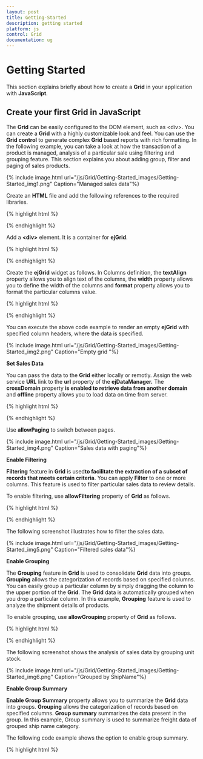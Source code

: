 ```yaml
---
layout: post
title: Getting-Started
description: getting started
platform: js
control: Grid
documentation: ug
---
```


# Getting Started

This section explains briefly about how to create a **Grid** in your application with **JavaScript**.

## Create your first Grid in JavaScript

The **Grid** can be easily configured to the DOM element, such as &lt;div&gt;. You can create a **Grid** with a highly customizable look and feel. You can use the **Grid control** to generate complex **Grid** based reports with rich formatting. In the following example, you can take a look at how the transaction of a product is managed, analysis of a particular sale using filtering and grouping feature. This section explains you about adding group, filter and paging of sales products.

{% include image.html url="/js/Grid/Getting-Started_images/Getting-Started_img1.png" Caption="Managed sales data"%}


   Create an **HTML** file and add the following references to the required libraries.

{% highlight html %}


<!DOCTYPE html>
<html xmlns="http://www.w3.org/1999/xhtml">
<head>
   <meta name="viewport" content="width=device-width, initial-scale=1.0" />
   <meta charset="utf-8" />
      <link href="http://cdn.syncfusion.com/13.1.0.21/js/web/flat-azure/ej.web.all.min.css" rel="stylesheet" />
    <script src="http://cdn.syncfusion.com/js/assets/external/jquery-1.10.2.min.js"></script>
    <script src="http://cdn.syncfusion.com/js/assets/external/jquery.easing.1.3.js"></script>
    <script src="http://cdn.syncfusion.com/js/assets/external/jquery.globalize.js"></script>
    <script src="http://cdn.syncfusion.com/js/assets/external/jsrender.js"></script>
    <script src="http://cdn.syncfusion.com/13.1.0.21/js/web/ej.web.all.min.js" type="text/javascript"></script>
</head>
<body>
</body>
</html>


{% endhighlight %}



 Add a **&lt;div&gt;** element. It is a container for **ejGrid**.

{% highlight html %}


<!-- ... -->
<body>
    <div id="Grid"></div>   
</body>
<!-- ... -->



{% endhighlight %}



 Create the **ejGrid** widget as follows. In Columns definition, the **textAlign** property allows you to align text of the columns, the **width** property allows you to define the width of the columns and **format** property allows you to format the particular columns value.

{% highlight html %}


<!-- ... -->
<head>
<!-- ... -->
<script type="text/javascript">
    $(function () {
        $("#Grid").ejGrid({            
            columns: [
                { field: "Order", headerText: "Order ID", width: 75, textAlign: ej.TextAlign.Right },
                { field: "CustomerID", headerText: "Customer ID", width: 80 },
                { field: "ShipName", headerText: "Ship Name", width: 100 },
                { field: "ShipCity", headerText: "Ship City", width: 100 },
                { field: "Freight", width: 80, format: "{0:C3}", textAlign: ej.TextAlign.Right }
            ]
        });
    });
</script>
</head>
<!-- ... -->



{% endhighlight %}



 You can execute the above code example to render an empty **ejGrid** with specified column headers, where the data is specified.

{% include image.html url="/js/Grid/Getting-Started_images/Getting-Started_img2.png" Caption="Empty grid                        "%}

**Set Sales Data**

You can pass the data to the **Grid**  either  locally or remotly. Assign the web service **URL** link to the **url** property of the **ejDataManager.** The **crossDomain** property **is enabled to retrieve data from another domain** and **offline** property allows you to load data on time from server.

{% highlight html %}


<!-- ... -->
   <head>
        <!-- ... -->
        <script type="text/javascript">
            $(function () {
                window.dataManager = ej.DataManager({
                url: "http://mvc.syncfusion.com/UGService/api/Orders",
                crossDomain: true,
                offline:true
            });

            $("#Grid").ejGrid({
              dataSource: window.dataManager,
                columns: [
                        { field: "OrderID", headerText: "Order ID", width: 75, textAlign: ej.TextAlign.Right },
                        { field: "CustomerID", headerText: "Customer ID", width: 80 },
                        { field: "ShipName", headerText: "Ship Name", width: 100 },
                        { field: "ShipCity", headerText: "Ship City", width: 100 },
                        { field: "Freight", width: 80, format: "{0:C3}", textAlign: ej.TextAlign.Right }
                ]
            });
            });
        </script>
    </head>
<!-- ... -->



{% endhighlight %}



The following screenshot illustrates a **Grid** with sales data.

{% include image.html url="/js/Grid/Getting-Started_images/Getting-Started_img3.png" Caption="Management of sales data                     "%}

**Enable Paging**

**Paging** feature in **Grid** provides complete navigation support to easily switch between the pages, using the page bar available at the bottom of the **Grid** control. To enable **paging**, use **allowPaging** property of **Grid** as follows.

{% highlight html %}


<!-- ... -->
<head>
<!-- ... -->
<script type="text/javascript">
$(function () {
    window.dataManager = ej.DataManager({
        url: "http://mvc.syncfusion.com/UGService/api/Orders",
        crossDomain: true,
        offline:true
    }); 

    $("#Grid").ejGrid({
        dataSource: window.dataManager,
        allowPaging: true,
        columns: [
                { field: "OrderID", headerText: "Order ID", width: 75, textAlign: ej.TextAlign.Right },
                { field: "CustomerID", headerText: "Customer ID", width: 80 },
                { field: "ShipName", headerText: "Ship Name", width: 100 },
                { field: "ShipCity", headerText: "Ship City", width: 100 },
                { field: "Freight", width: 80, format: "{0:C3}", textAlign: ej.TextAlign.Right }
       ]
    });
});
</script>
</head>
<!-- ... -->



{% endhighlight %}



Use **allowPaging** to switch between pages.

{% include image.html url="/js/Grid/Getting-Started_images/Getting-Started_img4.png" Caption="Sales data with paging"%}

**Enable Filtering**

**Filtering** feature in **Grid** is used**to facilitate the extraction of a subset of records that meets certain criteria**. You can apply **Filter** to one or more columns. This feature is used to filter particular sales data to review details.

To enable filtering, use **allowFiltering** property of **Grid** as follows.

{% highlight html %}


<!-- ... -->
<head>
<!-- ... -->
<script type="text/javascript">
$(function () {
    window.dataManager = ej.DataManager({
        url: "http://mvc.syncfusion.com/UGService/api/Orders",
        crossDomain: true,
        offline:true
    }); 

    $("#Grid").ejGrid({
        dataSource: window.dataManager,
        allowPaging: true,
        allowFiltering: true,
        columns: [
                { field: "OrderID", headerText: "Order ID", width: 75, textAlign: ej.TextAlign.Right },
                { field: "CustomerID", headerText: "Customer ID", width: 80 },
                { field: "ShipName", headerText: "Ship Name", width: 100 },
                { field: "ShipCity", headerText: "Ship City", width: 100 },
                { field: "Freight", width: 80, format: "{0:C3}", textAlign: ej.TextAlign.Right }
       ]
    });
});
</script>
</head>
<!-- ... -->



{% endhighlight %}



The following screenshot illustrates how to filter the sales data.

{% include image.html url="/js/Grid/Getting-Started_images/Getting-Started_img5.png" Caption="Filtered sales data"%}

**Enable Grouping**

The **Grouping** feature in **Grid** is used to consolidate **Grid** data into groups. **Grouping** allows the categorization of records based on specified columns. You can easily group a particular column by simply dragging the column to the upper portion of the **Grid**. The **Grid** data is automatically grouped when you drop a particular column.  In this example, **Grouping** feature is used to analyze the shipment details of products.

To enable grouping, use **allowGrouping** property of **Grid** as follows.

{% highlight html %}


<!-- ... -->
<head>
<!-- ... -->
<script type="text/javascript">
$(function () {
    window.dataManager = ej.DataManager({
        url: "http://mvc.syncfusion.com/UGService/api/Orders",
        crossDomain: true,
        offline:true
    }); 

    $("#Grid").ejGrid({
        dataSource: window.dataManager,
        allowPaging: true,
        allowFiltering: true,
        allowGrouping: true,
        groupSettings: { groupedColumns: ["ShipName"] },
        columns: [
                { field: "OrderID", headerText: "Order ID", width: 75, textAlign: ej.TextAlign.Right },
                { field: "CustomerID", headerText: "Customer ID", width: 80 },
                { field: "ShipName", headerText: "Ship Name", width: 100 },
                { field: "ShipCity", headerText: "Ship City", width: 100 },
                { field: "Freight", width: 80, format: "{0:C3}", textAlign: ej.TextAlign.Right }
       ]
    });
});
</script>
</head>
<!-- ... -->



{% endhighlight %}



The following screenshot shows the analysis of sales data by grouping unit stock.

{% include image.html url="/js/Grid/Getting-Started_images/Getting-Started_img6.png" Caption="Grouped by ShipName"%}

**Enable Group Summary**

**Enable Group Summary** property allows you to summarize the **Grid** data into groups. **Grouping** allows the categorization of records based on specified columns. **Group summary** summarizes the data present in the group. In this example, Group summary is used to summarize freight data of grouped ship name category.

The following code example shows the option to enable group summary.

{% highlight html %}


<!-- ... -->
<head>
<!-- ... -->
 <script type="text/javascript">
        $(function () {
            window.dataManager = ej.DataManager({
                url: "http://mvc.syncfusion.com/UGService/api/Orders",
                crossDomain: true,
                offline: true
            });

            $("#Grid").ejGrid({
                dataSource: window.dataManager,
                allowPaging: true,
                allowFiltering: true,
                allowGrouping: true,
                groupSettings: { groupedColumns: ["ShipName"] },
                showSummary: true,
                columns: [
                        { field: "OrderID", headerText: "Order ID", width: 75, textAlign: ej.TextAlign.Right },
                        { field: "CustomerID", headerText: "Customer ID", width: 80 },
                        { field: "ShipName", headerText: "Ship Name", width: 100 },
                        { field: "ShipCity", headerText: "Ship City", width: 100 },
                        { field: "Freight", width: 80, format: "{0:C3}", textAlign: ej.TextAlign.Right }
                ],
                summaryRows: [{
                    showTotalSummary: false,
                    summaryColumns: [{
                        summaryType: ej.Grid.SummaryType.Sum,
                        displayColumn: "Freight",
                        prefix: "Sum =",
                        dataMember: "Freight",
                        format: "{0:C3}"
                    }]
                }]
            });
        });
    </script>
</head>
<!-- ... -->



{% endhighlight %}



The following screenshot shows the group summary.

{% include image.html url="/js/Grid/Getting-Started_images/Getting-Started_img7.png" Caption="Group summary"%}

